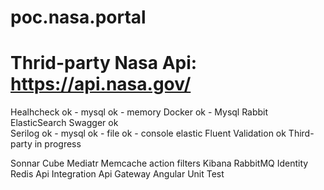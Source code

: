 # poc.nasa.portal

# Thrid-party Nasa Api: https://api.nasa.gov/

Healhcheck
	ok - mysql
	ok - memory
Docker
	ok - Mysql
	Rabbit
	ElasticSearch
Swagger
	ok	
Serilog
	ok - mysql
	ok - file
	ok - console
	elastic
Fluent Validation
	ok
Third-party
	in progress

Sonnar Cube
Mediatr
Memcache
action filters
Kibana
RabbitMQ
Identity
Redis
Api Integration
Api Gateway
Angular
Unit Test